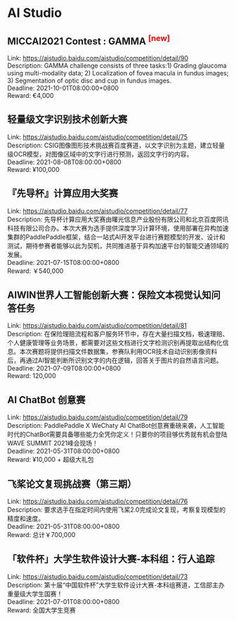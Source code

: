 # AI Studio



## MICCAI2021 Contest : GAMMA <sup style="color:red">[new]<sup>  

Link: https://aistudio.baidu.com/aistudio/competition/detail/90  
Description: GAMMA challenge consists of three tasks:1) Grading glaucoma using multi-modality data; 2) Localization of fovea macula in fundus images; 3) Segmentation of optic disc and cup in fundus images.  
Deadline: 2021-10-01T08:00:00+0800  
Reward: €4,000  


## 轻量级文字识别技术创新大赛

Link: https://aistudio.baidu.com/aistudio/competition/detail/75  
Description: CSIG图像图形技术挑战赛百度赛道，以文字识别为主题，建立轻量级OCR模型，对图像区域中的文字行进行预测，返回文字行的内容。  
Deadline: 2021-08-08T08:00:00+0800  
Reward: ¥100,000  


## 『先导杯』计算应用大奖赛

Link: https://aistudio.baidu.com/aistudio/competition/detail/77  
Description: 先导杯计算应用大奖赛由曙光信息产业股份有限公司和北京百度网讯科技有限公司合办。本次大赛为选手提供深度学习计算环境，使用部署在异构加速集群的PaddlePaddle框架，结合一站式AI开发平台进行赛题模型的开发、设计和测试，期待参赛者能够以此为契机，共同推进基于异构加速平台的智能交通领域的发展。  
Deadline: 2021-07-15T08:00:00+0800  
Reward: ￥540,000  


## AIWIN世界人工智能创新大赛：保险文本视觉认知问答任务

Link: https://aistudio.baidu.com/aistudio/competition/detail/81  
Description: 在保险理赔流程和客户服务环节中，存在大量扫描文档，极速理赔、个人健康管理等业务场景，都需要对这些文档进行文字检测识别再提取出结构化信息。本次赛题将提供扫描文件数据集，参赛队利用OCR技术自动识别影像资料后，再通过AI智能判断所识别文字的内在逻辑，回答关于图片的自然语言问题。  
Deadline: 2021-07-09T08:00:00+0800  
Reward: 120,000  


## AI ChatBot 创意赛

Link: https://aistudio.baidu.com/aistudio/competition/detail/79  
Description: PaddlePaddle X WeChaty AI ChatBot创意赛重磅来袭，人工智能时代的ChatBot需要具备哪些能力全凭你定义！只要你的项目够优秀就有机会登陆WAVE SUMMIT 2021峰会现场！  
Deadline: 2021-05-31T08:00:00+0800  
Reward: ¥10,000 + 超级大礼包  


## 飞桨论文复现挑战赛（第三期）

Link: https://aistudio.baidu.com/aistudio/competition/detail/76  
Description: 要求选手在指定时间内使用飞桨2.0完成论文复现，考察复现模型的精度和速度。  
Deadline: 2021-05-31T08:00:00+0800  
Reward: 总计￥700,000  


## 「软件杯」大学生软件设计大赛-本科组：行人追踪

Link: https://aistudio.baidu.com/aistudio/competition/detail/73  
Description: 第十届“中国软件杯”大学生软件设计大赛-本科组赛道，工信部主办重量级大学生国赛！  
Deadline: 2021-07-01T08:00:00+0800  
Reward: 全国大学生竞赛  

